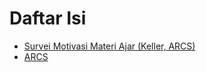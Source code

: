 # Daftar Isi 
- [Survei Motivasi Materi Ajar (Keller,
   ARCS)](https://frenkiherlambang.github.io/teknodukasi/instructional-material-motivation-survey)
- [ARCS](https://frenkiherlambang.github.io/teknodukasi)
